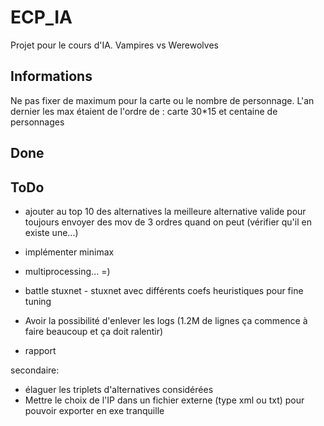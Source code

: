
ECP_IA
======

Projet pour le cours d'IA. Vampires vs Werewolves

Informations
------------
Ne pas fixer de maximum pour la carte ou le nombre de personnage. 
L'an dernier les max étaient de l'ordre de : carte 30*15 et centaine de personnages

Done
----




ToDo
----

* ajouter au top 10 des alternatives la meilleure alternative valide pour toujours envoyer des mov de 3 ordres quand on peut (vérifier qu'il en existe une...) 

* implémenter minimax

* multiprocessing... =)

* battle stuxnet - stuxnet avec différents coefs heuristiques pour fine tuning

* Avoir la possibilité d'enlever les logs (1.2M de lignes ça commence à faire beaucoup et ça doit ralentir)

* rapport 

secondaire:
* élaguer les triplets d'alternatives considérées
* Mettre le choix de l'IP dans un fichier externe (type xml ou txt) pour pouvoir exporter en exe tranquille